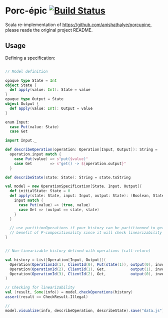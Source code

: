 # Porc-épic [![Build Status](https://github.com/MasseGuillaume/porc-epic/workflows/ci/badge.svg)](https://github.com/MasseGuillaume/porc-epic/actions?query=workflow%3Aci)

Scala re-implementation of https://github.com/anishathalye/porcupine, please reade the original project README. 

## Usage

Defining a specification:

```scala

// Model definition

opaque type State = Int
object State {
  def apply(value: Int): State = value 
}
opaque type Output = State
object Output {
  def apply(value: Int): Output = value 
}

enum Input:
  case Put(value: State)
  case Get

import Input._

def describeOperation(operation: Operation[Input, Output]): String =
  operation.input match {
    case Put(value) => s"put($value)"
    case Get        => s"get() -> ${operation.output}"
  }

def describeState(state: State): String = state.toString

val model = new OperationSpecification[State, Input, Output]{
  def initialState: State = 0
  def apply(state: State, input: Input, output: State): (Boolean, State) = {
    input match {
      case Put(value) => (true, value)
      case Get => (output == state, state)
    }
  }

  // use partitionOperations if your history can be partitionned to get the full 
  // benefit of P-compositionality since it will check linearizability in parallel
}


// Non-linearizable history defined with operations (call-return)

val history = List[Operation[Input, Output]](
  Operation(OperationId(1), ClientId(0), Put(state(1)), output(0), invocation = Time(0), response = Time(10)),
  Operation(OperationId(2), ClientId(1), Get,           output(1), invocation = Time(2), response = Time(7)),
  Operation(OperationId(3), ClientId(2), Get,           output(0), invocation = Time(3), response = Time(7)),
)

// Checking for linearizability
val (result, Some(info)) = model.checkOperations(history)
assert(result == CheckResult.Illegal)

// 
model.visualize(info, describeOperation, describeState).save("data.js")
```
